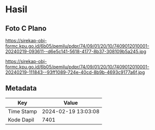 # Hasil

## Foto C Plano

https://sirekap-obj-formc.kpu.go.id/6b05/pemilu/pdpr/74/09/01/20/10/7409012010001-20240219-093611--d6e5c141-5618-4177-8b37-308109b5a245.jpg

https://sirekap-obj-formc.kpu.go.id/6b05/pemilu/pdpr/74/09/01/20/10/7409012010001-20240219-111843--93ff1089-724e-40cd-8b9b-4693c9177a6f.jpg


## Metadata

| Key        | Value               |
| ---------- | ------------------- |
| Time Stamp | 2024-02-19 13:03:08 |
| Kode Dapil | 7401                |



